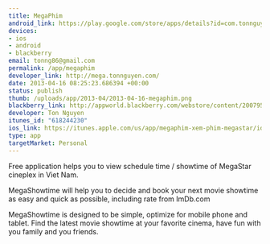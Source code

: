 ```yaml
--- 
title: MegaPhim
android_link: https://play.google.com/store/apps/details?id=com.tonnguyen.mega
devices: 
- ios
- android
- blackberry
email: tonng86@gmail.com
permalink: /app/megaphim
developer_link: http://mega.tonnguyen.com/
date: 2013-04-16 08:25:23.686394 +00:00
status: publish
thumb: /uploads/app/2013-04/2013-04-16-megaphim.png
blackberry_link: http://appworld.blackberry.com/webstore/content/20079540/
developer: Ton Nguyen
itunes_id: "618244230"
ios_link: https://itunes.apple.com/us/app/megaphim-xem-phim-megastar/id618244230?ls=1%26mt=8
type: app
targetMarket: Personal
---
```


Free application helps you to view schedule time / showtime of MegaStar cineplex in Viet Nam.  

MegaShowtime will help you to decide and book your next movie showtime as easy and quick as possible, including rate from ImDb.com  

MegaShowtime is designed to be simple, optimize for mobile phone and tablet. Find the latest movie showtime at your favorite cinema, have fun with you family and you friends.
